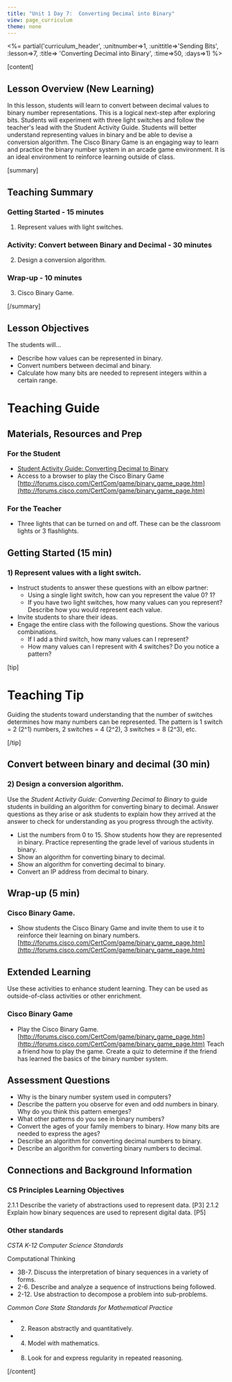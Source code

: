 ```yaml
---
title: "Unit 1 Day 7:  Converting Decimal into Binary"
view: page_curriculum
theme: none
---
```


<%= partial('curriculum_header', :unitnumber=>1, :unittitle=>'Sending Bits', :lesson=>7, :title=> 'Converting Decimal into Binary', :time=>50, :days=>1) %>

[content]

## Lesson Overview (New Learning)
In this lesson, students will learn to convert between decimal values to binary number representations. This is a logical next-step after exploring bits. Students will experiment with three light switches and follow the teacher's lead with the Student Activity Guide. Students will better understand representing values in binary and be able to devise a conversion algorithm. The Cisco Binary Game is an engaging way to learn and practice the binary number system in an arcade game environment. It is an ideal environment to reinforce learning outside of class.

[summary]

## Teaching Summary
### **Getting Started** - 15 minutes

1) Represent values with light switches.    

### **Activity: Convert between Binary and Decimal** - 30  minutes  

2) Design a conversion algorithm.

### **Wrap-up** - 10  minutes 
3) Cisco Binary Game.


[/summary]

## Lesson Objectives 
The students will... 

- Describe how values can be represented in binary.
- Convert numbers between decimal and binary.
- Calculate how many bits are needed to represent integers within a certain range.



# Teaching Guide
## Materials, Resources and Prep
### For the Student
- [Student Activity Guide: Converting Decimal to Binary ](resources/U1_L7_Student_Practice_Exercises.pdf)
- Access to a browser to play the Cisco Binary Game [http://forums.cisco.com/CertCom/game/binary_game_page.htm](http://forums.cisco.com/CertCom/game/binary_game_page.htm)

### For the Teacher
- Three lights that can be turned on and off. These can be the classroom lights or 3 flashlights.


## Getting Started (15 min)
### 1) Represent values with a light switch.
- Instruct students to answer these questions with an elbow partner:
	- Using a single light switch, how can you represent the value 0? 1? 
	- If you have two light switches, how many values can you represent? Describe how you would represent each value.
- Invite students to share their ideas.
- Engage the entire class with the following questions. Show the various combinations.
	- If I add a third switch, how many values can I represent? 
	- How many values can I represent with 4 switches? Do you notice a pattern?

  
[tip]

# Teaching Tip
Guiding the students toward understanding that the number of switches determines how many numbers can be represented. The pattern is 1 switch = 2 (2^1) numbers, 2 switches = 4 (2^2), 3 switches = 8 (2^3), etc.

[/tip]


## **Convert between binary and decimal** (30 min)  
### 2) Design a conversion algorithm.
Use the *Student Activity Guide: Converting Decimal to Binary* to guide students in building an algorithm for converting binary to decimal. Answer questions as they arise or ask students to explain how they arrived at the answer to check for understanding as you progress through the activity.

- List the numbers from 0 to 15. Show students how they are represented in binary. Practice representing the grade level of various students in binary.
- Show an algorithm for converting binary to decimal. 
- Show an algorithm for converting decimal to binary. 
- Convert an IP address from decimal to binary.


## Wrap-up (5 min)
### Cisco Binary Game.
- Show students the Cisco Binary Game and invite them to use it to reinforce their learning on binary numbers. [http://forums.cisco.com/CertCom/game/binary_game_page.htm](http://forums.cisco.com/CertCom/game/binary_game_page.htm)  


## Extended Learning 
Use these activities to enhance student learning. They can be used as outside-of-class activities or other enrichment.

### Cisco Binary Game
- Play the Cisco Binary Game. [http://forums.cisco.com/CertCom/game/binary_game_page.htm](http://forums.cisco.com/CertCom/game/binary_game_page.htm) Teach a friend how to play the game. Create a quiz to determine if the friend has learned the basics of the binary number system.


## Assessment Questions
- Why is the binary number system used in computers?
- Describe the pattern you observe for even and odd numbers in binary. Why do you think this pattern emerges?
- What other patterns do you see in binary numbers?
- Convert the ages of your family members to binary. How many bits are needed to express the ages?
- Describe an algorithm for converting decimal numbers to binary. 
- Describe an algorithm for converting binary numbers to decimal.

	
## Connections and Background Information
### CS Principles Learning Objectives 
 2.1.1 Describe the variety of abstractions used to represent data. [P3]
 2.1.2 Explain how binary sequences are used to represent digital data. [P5]


### Other standards 

*CSTA K-12 Computer Science Standards*

Computational Thinking

- 3B-7. Discuss the interpretation of binary sequences in a variety of forms.
- 2-6. Describe and analyze a sequence of instructions being followed.
- 2-12. Use abstraction to decompose a problem into sub-problems.

*Common Core State Standards for Mathematical Practice*

- 2. Reason abstractly and quantitatively.
- 4. Model with mathematics.
- 8. Look for and express regularity in repeated reasoning.

[/content]
